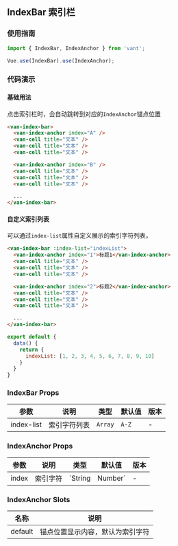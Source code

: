 ## IndexBar 索引栏

### 使用指南

``` javascript
import { IndexBar, IndexAnchor } from 'vant';

Vue.use(IndexBar).use(IndexAnchor);
```

### 代码演示

#### 基础用法

点击索引栏时，会自动跳转到对应的`IndexAnchor`锚点位置

```html
<van-index-bar>
  <van-index-anchor index="A" />
  <van-cell title="文本" />
  <van-cell title="文本" />
  <van-cell title="文本" />

  <van-index-anchor index="B" />
  <van-cell title="文本" />
  <van-cell title="文本" />
  <van-cell title="文本" />

  ...
</van-index-bar>
```

#### 自定义索引列表

可以通过`index-list`属性自定义展示的索引字符列表，

```html
<van-index-bar :index-list="indexList">
  <van-index-anchor index="1">标题1</van-index-anchor>
  <van-cell title="文本" />
  <van-cell title="文本" />
  <van-cell title="文本" />

  <van-index-anchor index="2">标题2</van-index-anchor>
  <van-cell title="文本" />
  <van-cell title="文本" />
  <van-cell title="文本" />

  ...
</van-index-bar>
```

```js
export default {
  data() {
    return {
      indexList: [1, 2, 3, 4, 5, 6, 7, 8, 9, 10]
    }
  }
}
```

### IndexBar Props

| 参数 | 说明 | 类型 | 默认值 | 版本 |
|------|------|------|------|------|
| index-list | 索引字符列表 | `Array` | `A-Z` | - |

### IndexAnchor Props

| 参数 | 说明 | 类型 | 默认值 | 版本 |
|------|------|------|------|------|
| index | 索引字符 | `String | Number` | - | - |

### IndexAnchor Slots

| 名称 | 说明 |
|------|------|
| default | 锚点位置显示内容，默认为索引字符 |
